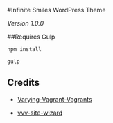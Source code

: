 
#Infinite Smiles WordPress Theme

*Version 1.0.0*

##Requires Gulp

``npm install``

``gulp``

## Credits
* [Varying-Vagrant-Vagrants](https://github.com/Varying-Vagrant-Vagrants/VVV)

* [vvv-site-wizard](https://github.com/aliso/vvv-site-wizard)